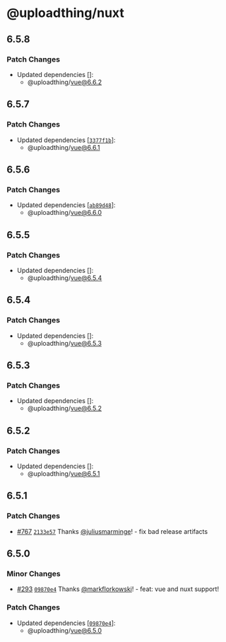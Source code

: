 # @uploadthing/nuxt

## 6.5.8

### Patch Changes

- Updated dependencies []:
  - @uploadthing/vue@6.6.2

## 6.5.7

### Patch Changes

- Updated dependencies [[`3377f1b`](https://github.com/pingdotgg/uploadthing/commit/3377f1b9f8d1ae87f7202bf0aeb67bb6a6fa1487)]:
  - @uploadthing/vue@6.6.1

## 6.5.6

### Patch Changes

- Updated dependencies [[`ab89d48`](https://github.com/pingdotgg/uploadthing/commit/ab89d48177857cc4dfccc55346c425c4f103d63f)]:
  - @uploadthing/vue@6.6.0

## 6.5.5

### Patch Changes

- Updated dependencies []:
  - @uploadthing/vue@6.5.4

## 6.5.4

### Patch Changes

- Updated dependencies []:
  - @uploadthing/vue@6.5.3

## 6.5.3

### Patch Changes

- Updated dependencies []:
  - @uploadthing/vue@6.5.2

## 6.5.2

### Patch Changes

- Updated dependencies []:
  - @uploadthing/vue@6.5.1

## 6.5.1

### Patch Changes

- [#767](https://github.com/pingdotgg/uploadthing/pull/767) [`2133e57`](https://github.com/pingdotgg/uploadthing/commit/2133e5710e4265b9da4417771eccc5ef9ad8c2ca) Thanks [@juliusmarminge](https://github.com/juliusmarminge)! - fix bad release artifacts

## 6.5.0

### Minor Changes

- [#293](https://github.com/pingdotgg/uploadthing/pull/293) [`09870e4`](https://github.com/pingdotgg/uploadthing/commit/09870e43f310c15e48f0089e875c6d9663fd305b) Thanks [@markflorkowski](https://github.com/markflorkowski)! - feat: vue and nuxt support!

### Patch Changes

- Updated dependencies [[`09870e4`](https://github.com/pingdotgg/uploadthing/commit/09870e43f310c15e48f0089e875c6d9663fd305b)]:
  - @uploadthing/vue@6.5.0
